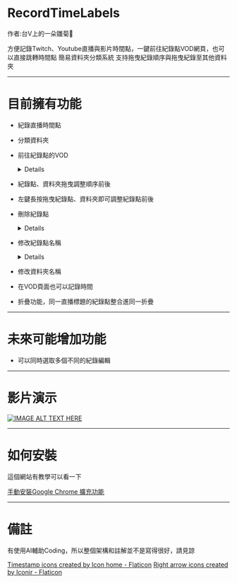 # RecordTimeLabels
作者:台V上的一朵雛菊🌼

方便記錄Twitch、Youtube直播與影片時間點，一鍵前往紀錄點VOD網頁，也可以直接跳轉時間點
簡易資料夾分類系統
支持拖曳紀錄順序與拖曳紀錄至其他資料夾

***

目前擁有功能
==========
* 紀錄直播時間點

* 分類資料夾

* 前往紀錄點的VOD
  <details>

  點擊向右箭頭可以自動跳轉到紀錄時間的VOD
  
  </details>

* 紀錄點、資料夾拖曳調整順序前後
* 左鍵長按拖曳紀錄點、資料夾即可調整紀錄點前後

* 刪除紀錄點

  <details>

  點擊右邊的叉叉
  
  ![螢幕擷取畫面 2025-01-28 024141](https://github.com/user-attachments/assets/0470763f-5eef-4d3b-9989-1873034b846c)

  </details>


* 修改紀錄點名稱

  <details>
    
  雙擊紀錄點名稱開啟編輯框，按Enter或勾勾確認
    
  ![image](https://github.com/user-attachments/assets/cfe103f1-de40-4b75-a75e-4e66369196db)

  ![螢幕擷取畫面 2025-01-28 025419](https://github.com/user-attachments/assets/4e783e25-bfe2-4225-8733-9cc7b1c7cc3d)

  </details>
  
* 修改資料夾名稱
  
* 在VOD頁面也可以記錄時間
  
* 折疊功能，同一直播標題的紀錄點整合進同一折疊


***

未來可能增加功能
==========

* 可以同時選取多個不同的紀錄編輯

***

影片演示
======
[![IMAGE ALT TEXT HERE](https://img.youtube.com/vi/aukdutw0vRE/0.jpg)](https://www.youtube.com/watch?v=aukdutw0vRE)

***

如何安裝
=======

這個網站有教學可以看一下

[手動安裝Google Chrome 擴充功能](<https://zenreal.github.io/posts/58580/>) 



***

備註
======
有使用AI輔助Coding，所以整個架構和註解並不是寫得很好，請見諒

<a href="https://www.flaticon.com/free-icons/timestamp" title="timestamp icons">Timestamp icons created by Icon home - Flaticon</a>
<a href="https://www.flaticon.com/free-icons/right-arrow" title="right arrow icons">Right arrow icons created by Iconir - Flaticon</a>


